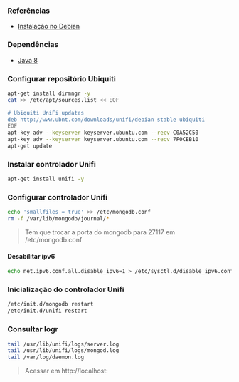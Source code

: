 ### Referências

* [Instalação no Debian](https://help.ubnt.com/hc/en-us/articles/220066768-UniFi-How-to-Install-Update-via-APT-on-Debian-or-Ubuntu)

### Dependências

* [Java 8](../java/install_java)

### Configurar repositório Ubiquiti

```bash
apt-get install dirmngr -y
cat >> /etc/apt/sources.list << EOF

# Ubiquiti UniFi updates
deb http://www.ubnt.com/downloads/unifi/debian stable ubiquiti
EOF
apt-key adv --keyserver keyserver.ubuntu.com --recv C0A52C50
apt-key adv --keyserver keyserver.ubuntu.com --recv 7F0CEB10
apt-get update
```

### Instalar controlador Unifi

```bash
apt-get install unifi -y
```

### Configurar controlador Unifi

```bash
echo 'smallfiles = true' >> /etc/mongodb.conf
rm -f /var/lib/mongodb/journal/*
```

> Tem que trocar a porta do mongodb para 27117 em /etc/mongodb.conf

#### Desabilitar ipv6

```bash
echo net.ipv6.conf.all.disable_ipv6=1 > /etc/sysctl.d/disable_ipv6.conf
```

### Inicialização do controlador Unifi

```bash
/etc/init.d/mongodb restart
/etc/init.d/unifi restart
```


### Consultar logr

```bash
tail /usr/lib/unifi/logs/server.log
tail /usr/lib/unifi/logs/mongod.log
tail /var/log/daemon.log
```

> Acessar em http://localhost: